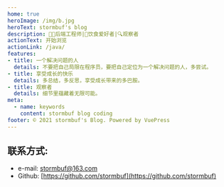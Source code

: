 ```yaml
---
home: true
heroImage: /img/b.jpg
heroText: stormbuf's blog
description: 🧑‍💻后端工程师|🍖饮食爱好者|🔍观察者
actionText: 开始浏览
actionLink: /java/
features:
- title: 一个解决问题的人
  details: 不要把自己局限在程序员，要把自己定位为一个解决问题的人，多尝试。
- title: 享受成长的快乐
  details: 多总结，多反思，享受成长带来的多巴胺。
- title: 观察者
  details: 细节里蕴藏着无限可能。
meta:
  - name: keywords
    content: stormbuf blog coding
footer: © 2021 stormbuf's Blog. Powered by VuePress
---
```


## 联系方式:
- e-mail: stormbuf@163.com
- Github: [https://github.com/stormbuf](https://github.com/stormbuf)
